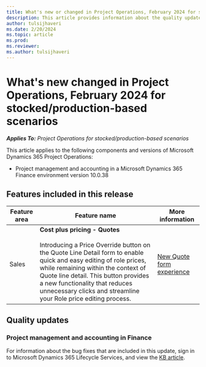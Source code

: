 ```yaml
---
title: What's new or changed in Project Operations, February 2024 for stocked/production-based scenarios
description: This article provides information about the quality updates that are available in the February 2024 release of Microsoft Dynamics 365 Project Operations for stocked/production-based scenarios.
author: tulsijhaveri
ms.date: 2/20/2024
ms.topic: article
ms.prod:
ms.reviewer: 
ms.author: tulsijhaveri
---
```


# What's new changed in Project Operations, February 2024 for stocked/production-based scenarios

_**Applies To:** Project Operations for stocked/production-based scenarios_

This article applies to the following components and versions of Microsoft Dynamics 365 Project Operations:

- Project management and accounting in a Microsoft Dynamics 365 Finance environment version 10.0.38

## Features included in this release

| **Feature area** | **Feature name** | **More information** |
| --- | --- | --- |
| Sales | **Cost plus pricing - Quotes**<br><br>Introducing a Price Override button on the Quote Line Detail form to enable quick and easy editing of role prices, while remaining within the context of Quote line detail. This button provides a new functionality that reduces unnecessary clicks and streamline your Role price editing process. | [New Quote form experience](https://learn.microsoft.com/en-us/dynamics365/project-operations/sales/quotes-new-form) |

## Quality updates
### Project management and accounting in Finance

For information about the bug fixes that are included in this update, sign in to Microsoft Dynamics 365 Lifecycle Services, and view the [KB article](https://fix.lcs.dynamics.com/Issue/Details?bugId=857683).
